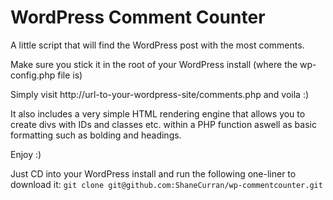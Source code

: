 WordPress Comment Counter
=================

A little script that will find the WordPress post with the most comments.

Make sure you stick it in the root of your WordPress install (where the wp-config.php file is)

Simply visit http://url-to-your-wordpress-site/comments.php and voila :)

It also includes a very simple HTML rendering engine that allows you to create divs with IDs and classes etc. within a PHP function aswell as basic formatting such as bolding and headings.

Enjoy :)

Just CD into your WordPress install and run the following one-liner to download it: ```git clone git@github.com:ShaneCurran/wp-commentcounter.git```
